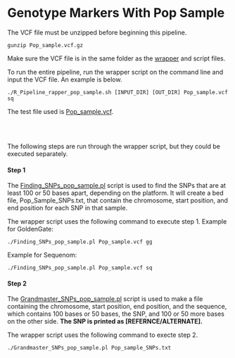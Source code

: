# Genotype Markers With Pop Sample

The VCF file must be unzipped before beginning this pipeline.
`````shell
gunzip Pop_sample.vcf.gz
`````
Make sure the VCF file is in the same folder as the [wrapper](https://github.com/mcastronova/genotypeR/blob/master/inst/SequenomMarkers_v2/pop_sample/R_Pipeline_rapper_pop_sample.sh) and script files. 

To run the entire pipeline, run the wrapper script on the command line and input the VCF file. An example is below.
`````shell
./R_Pipeline_rapper_pop_sample.sh [INPUT_DIR] [OUT_DIR] Pop_sample.vcf sq
`````
The test file used is [Pop_sample.vcf](https://github.com/mcastronova/genotypeR/blob/master/inst/SequenomMarkers_v2/pop_sample/test_files/Pop_sample.vcf.zip).

<br />
<br />

The following steps are run through the wrapper script, but they could be executed separately.
#### Step 1
The [Finding_SNPs_pop_sample.pl](https://github.com/mcastronova/genotypeR/blob/master/inst/SequenomMarkers_v2/pop_sample/Finding_SNPs_pop_sample.pl) script is used to find the SNPs that are at least 100 or 50 bases apart, depending on the platform. It will create a bed file, Pop_Sample_SNPs.txt, that contain the chromosome, start position, and end position for each SNP in that sample.

The wrapper script uses the following command to execute step 1.
Example for GoldenGate:
`````shell
./Finding_SNPs_pop_sample.pl Pop_sample.vcf gg
`````
Example for Sequenom:
`````shell
./Finding_SNPs_pop_sample.pl Pop_sample.vcf sq
`````

#### Step 2
The [Grandmaster_SNPs_pop_sample.pl](https://github.com/mcastronova/genotypeR/blob/master/inst/SequenomMarkers_v2/pop_sample/Grandmaster_SNPs_pop_sample.pl) script is used to make a file containing the chromosome, start position, end position, and the sequence, which contains 100 bases or 50 bases, the SNP, and 100 or 50 more bases on the other side. **The SNP is printed as [REFERNCE/ALTERNATE].**

The wrapper script uses the following command to execte step 2.
`````shell
./Grandmaster_SNPs_pop_sample.pl Pop_sample_SNPs.txt
`````
